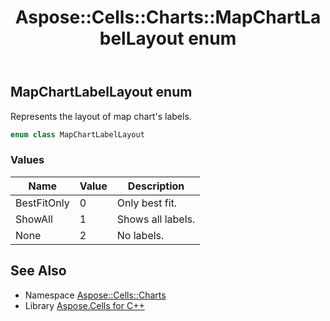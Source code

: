 ﻿---
title: Aspose::Cells::Charts::MapChartLabelLayout enum
linktitle: MapChartLabelLayout
second_title: Aspose.Cells for C++ API Reference
description: 'Aspose::Cells::Charts::MapChartLabelLayout enum. Represents the layout of map chart''s labels in C++.'
type: docs
weight: 5500
url: /cpp/aspose.cells.charts/mapchartlabellayout/
---
## MapChartLabelLayout enum


Represents the layout of map chart's labels.

```cpp
enum class MapChartLabelLayout
```

### Values

| Name | Value | Description |
| --- | --- | --- |
| BestFitOnly | 0 | Only best fit. |
| ShowAll | 1 | Shows all labels. |
| None | 2 | No labels. |

## See Also

* Namespace [Aspose::Cells::Charts](../)
* Library [Aspose.Cells for C++](../../)
